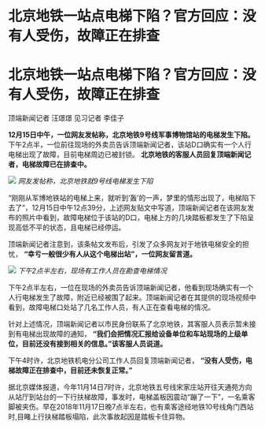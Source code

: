 # 北京地铁一站点电梯下陷？官方回应：没有人受伤，故障正在排查

# 北京地铁一站点电梯下陷？官方回应：没有人受伤，故障正在排查

顶端新闻记者 汪璟璟 见习记者 李佳子

**12月15日中午，一位网友发帖称，北京地铁9号线军事博物馆站的电梯发生下陷。**
下午2点半，一位前往现场的外卖员告诉顶端新闻记者，该站D口确实有一个人行电梯出现了故障，目前电梯周边已被封锁。
**北京地铁的客服人员回复顶端新闻记者，电梯故障已在排查中。**

![](https://inews.gtimg.com/om_bt/OKkHX3zgr5CAnu3Sr76l41IUR_GnhfkdRkUsHi9yx6uTcAA/1000)
_网友发帖称，北京地铁就9号线电梯发生下陷_

“刚刚从军博地铁站的电梯上来，就听到‘轰’的一声，梦里的情形出现了，电梯陷下去了”，12月15日中午12点39分，上述网友贴文中写道，顶端新闻记者在该网友发布的照片中看到，故障电梯位于该站的D口，电梯上方的几块踏板都发生了下陷呈现高低不平的状态，且电梯已经停运。

顶端新闻记者注意到，该条帖文发布后，引发了众多网友对于地铁电梯安全的担忧， **“幸亏一般很少有人从这个电梯出站”，一位网友留言道。**

![](https://inews.gtimg.com/om_bt/O9vGIgx4weW1Q0vtCu4k9uqE4O76FgwzBOKU7eRwv3Z8MAA/1000)
_下午2点半左右，现场有工作人员在勘查电梯情况_

下午2点半左右，一位在现场的外卖员告诉顶端新闻记者，他看到现场确实有一个人行电梯发生了故障，附近已经被围了起来。顶端新闻记者在其提供的现场视频中看到，故障电梯口处站了几名工作人员，有人正在查看电梯的情况。

针对上述情况，顶端新闻记者以市民身份联系了北京地铁，其客服人员表示暂未接到有电梯出现故障的通知，
**“我们会把情况汇报给设备单位和车站现场的上级单位，目前还没有接到相关的信息。”该客服人员说道。**

下午4时许，北京地铁机电分公司工作人员回复顶端新闻记者， **“没有人受伤，电梯故障正在排查中，目前还未恢复正常。”**

据北京媒体报道，今年11月14日7时许，北京地铁五号线宋家庄站开往天通苑方向从站厅到站台的一下行扶梯故障，事发时，电梯盖板因震动“蹦了一下”，一名乘客脚被夹伤。早在2018年11月17日晚7点半左右，也有乘客途经地铁10号线角门西站时,目睹上行扶梯踏板塌陷，此次事故起因是踏板卡住异物。

